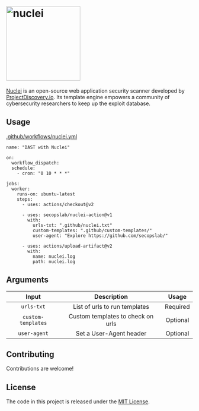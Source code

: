 <h1 align="left">
  <img src="https://github.com/projectdiscovery/nuclei/blob/master/static/nuclei-logo.png" alt="nuclei" width="200px"></a>
  <br>
</h1>

[Nuclei](https://github.com/projectdiscovery/nuclei) is an open-source web application security scanner developed by [ProjectDiscovery.io](https://twitter.com/pdiscoveryio). Its template engine empowers a community of cybersecurity researchers to keep up the exploit database.

## Usage

[.github/workflows/nuclei.yml](https://github.com/secopslab/appsec-actions/blob/master/.github/workflows/nuclei.yml)

```
name: "DAST with Nuclei"

on:
  workflow_dispatch:
  schedule:
    - cron: "0 10 * * *"

jobs:
  worker:
    runs-on: ubuntu-latest
    steps:
      - uses: actions/checkout@v2

      - uses: secopslab/nuclei-action@v1
        with:
          urls-txt: ".github/nuclei.txt"
          custom-templates: ".github/custom-templates/"
          user-agent: "Explore https://github.com/secopslab/"

      - uses: actions/upload-artifact@v2
        with:
          name: nuclei.log
          path: nuclei.log
```

## Arguments

| Input  | Description | Usage |
| :---:     |     :---:   |    :---:   |
| `urls-txt`  | List of urls to run templates  | Required
| `custom-templates`  | Custom templates to check on urls  | Optional
| `user-agent`  | Set a User-Agent header | Optional

## Contributing

Contributions are welcome!

## License

The code in this project is released under the [MIT License](LICENSE).
